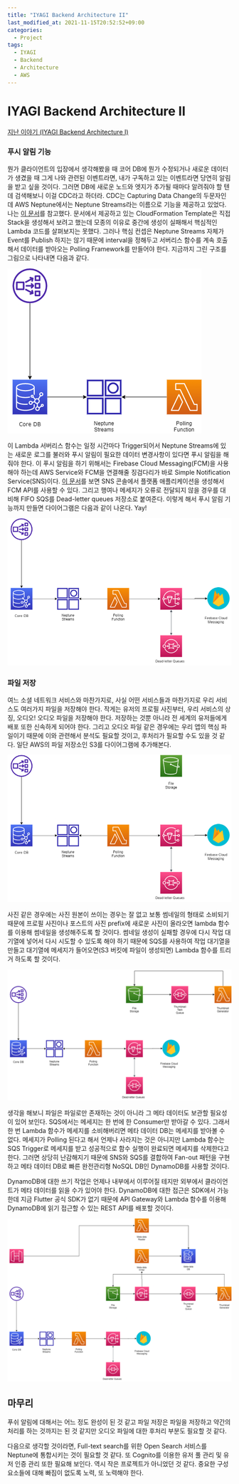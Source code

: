 ```yaml
---
title: "IYAGI Backend Architecture II"
last_modified_at: 2021-11-15T20:52:52+09:00
categories:
  - Project
tags:
  - IYAGI
  - Backend
  - Architecture
  - AWS
---
```


# IYAGI Backend Architecture II

[지난 이야기 (IYAGI Backend Architecture I)](2021-11-14-iyagi-backend-arch2.md)

### 푸시 알림 기능

뭔가 클라이언트의 입장에서 생각해봤을 때 코어 DB에 뭔가 수정되거나 새로운 데이터가 생겼을 때 그게 나와 관련된 이벤트라면, 내가 구독하고 있는 이벤트라면 당연히 알림을 받고 싶을 것이다. 그러면 DB에 새로운 노드와 엣지가 추가될 때마다 알려줘야 할 텐데 검색해보니 이걸 CDC라고 하더라. CDC는 Capturing Data Change의 두문자인데 AWS Neptune에서는 Neptune Streams라는 이름으로 기능을 제공하고 있었다. 나는 [이 문서](https://aws.amazon.com/ko/blogs/database/capture-graph-changes-using-neptune-streams/)를 참고했다. 문서에서 제공하고 있는 CloudFormation Template은 직접 Stack을 생성해서 보려고 했는데 모종의 이유로 중간에 생성이 실패해서 핵심적인 Lambda 코드를 살펴보지는 못했다. 그러나 핵심 컨셉은 Neptune Streams 자체가 Event를 Publish 하지는 않기 때문에 interval을 정해두고 서버리스 함수를 계속 호출해서 데이터를 받아오는 Polling Framework를 만들어야 한다. 지금까지 그린 구조를 그림으로 나타내면 다음과 같다.

![architecture image](../assets/images/IYAGI_Architecture.drawio_2.png)

이 Lambda 서버리스 함수는 일정 시간마다 Trigger되어서 Neptune Streams에 있는 새로운 로그를 불러와 푸시 알림이 필요한 데이터 변경사항이 있다면 푸시 알림을 해줘야 한다. 이 푸시 알림을 하기 위해서는 Firebase Cloud Messaging(FCM)을 사용해야 하는데 AWS Service와 FCM을 연결해줄 징검다리가 바로 Simple Notification Service(SNS)이다. [이 문서](https://aws.amazon.com/ko/premiumsupport/knowledge-center/create-android-push-messaging-sns/)를 보면 SNS 콘솔에서 플랫폼 애플리케이션을 생성해서 FCM API를 사용할 수 있다. 그리고 행여나 메세지가 오류로 전달되지 않을 경우를 대비해 FIFO SQS를 Dead-letter queues 저장소로 붙여준다. 이렇게 해서 푸시 알림 기능까지 만들면 다이어그램은 다음과 같이 나온다. Yay!

![architecture image](../assets/images/IYAGI_Architecture.drawio_3.png)

### 파일 저장

여느 소셜 네트워크 서비스와 마찬가지로, 사실 어떤 서비스들과 마찬가지로 우리 서비스도 여러가지 파일을 저장해야 한다. 작게는 유저의 프로필 사진부터, 우리 서비스의 상징, 오디오! 오디오 파일을 저장해야 한다. 저장하는 것뿐 아니라 전 세계의 유저들에게 배포 또한 신속하게 되어야 한다. 그리고 오디오 파일 같은 경우에는 우리 앱의 핵심 파일이기 때문에 이와 관련해서 분석도 필요할 것이고, 후처리가 필요할 수도 있을 것 같다. 일단 AWS의 파일 저장소인 S3를 다이어그램에 추가해본다.

![architecture image](../assets/images/IYAGI_Architecture.drawio_4.png)

사진 같은 경우에는 사진 원본이 쓰이는 경우는 잘 없고 보통 썸네일의 형태로 소비되기 때문에 프로필 사진이나 포스트의 사진 prefix에 새로운 사진이 올라오면 lambda 함수를 이용해 썸네일을 생성해주도록 할 것이다. 썸네일 생성이 실패할 경우에 다시 작업 대기열에 넣어서 다시 시도할 수 있도록 해야 하기 때문에 SQS를 사용하여 작업 대기열을 만들고 대기열에 메세지가 들어오면(S3 버킷에 파일이 생성되면) Lambda 함수를 트리거 하도록 할 것이다.

![architecture image](../assets/images/IYAGI_Architecture.drawio_5.png)

생각을 해보니 파일은 파일로만 존재하는 것이 아니라 그 메타 데이터도 보관할 필요성이 있어 보인다. SQS에서는 메세지는 한 번에 한 Consumer만 받아갈 수 있다. 그래서 한 번 Lambda 함수가 메세지를 소비해버리면 메타 데이터 DB는 메세지를 받아볼 수 없다. 메세지가 Polling 된다고 해서 언제나 사라지는 것은 아니지만 Lambda 함수는 SQS Trigger로 메세지를 받고 성공적으로 함수 실행이 완료되면 메세지를 삭제한다고 한다. 그러면 상당히 난감해지기 때문에 SNS와 SQS를 결합하여 Fan-out 패턴을 구현하고 메타 데이터 DB로 빠른 완전관리형 NoSQL DB인 DynamoDB를 사용할 것이다.  

DynamoDB에 대한 쓰기 작업은 언제나 내부에서 이루어질 테지만 외부에서 클라이언트가 메타 데이터를 읽을 수가 있어야 한다. DynamoDB에 대한 접근은 SDK에서 가능한데 지금 Flutter 공식 SDK가 없기 때문에 API Gateway와 Lambda 함수를 이용해 DynamoDB에 읽기 접근할 수 있는 REST API를 배포할 것이다.

![architecture image](../assets/images/IYAGI_Architecture.drawio_6.png)

## 마무리

푸쉬 알림에 대해서는 어느 정도 완성이 된 것 같고 파일 저장은 파일을 저장하고 약간의 처리를 하는 것까지는 된 것 같지만 오디오 파일에 대한 후처리 부분도 필요할 것 같다.

다음으로 생각할 것이라면, Full-text search를 위한 Open Search 서비스를 Neptune에 통합시키는 것이 필요할 것 같다. 또 Cognito를 이용한 유저 풀 관리 및 유저 인증 관리 또한 필요해 보인다. 역시 작은 프로젝트가 아니었던 것 같다. 중요한 구성 요소들에 대해 빠짐이 없도록 노력, 또 노력해야 한다.
